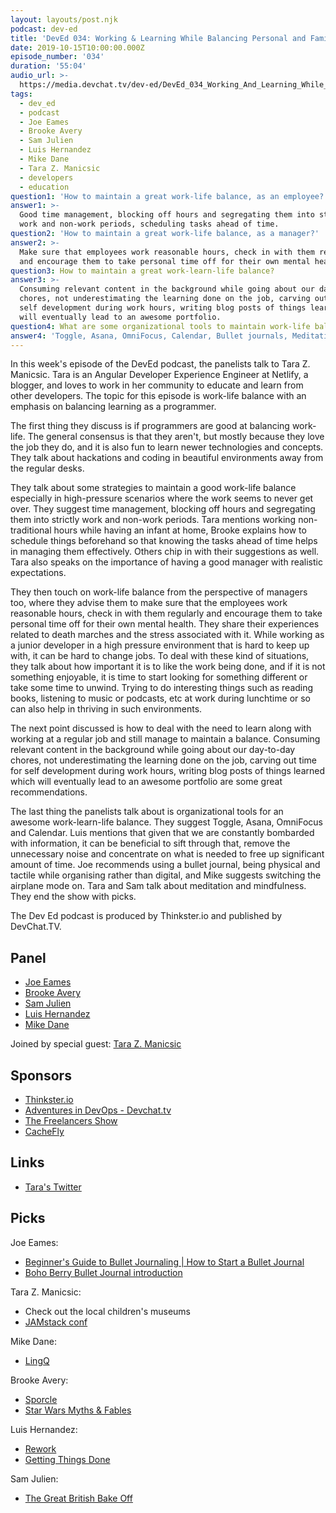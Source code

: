 ```yaml
---
layout: layouts/post.njk
podcast: dev-ed
title: 'DevEd 034: Working & Learning While Balancing Personal and Family Life'
date: 2019-10-15T10:00:00.000Z
episode_number: '034'
duration: '55:04'
audio_url: >-
  https://media.devchat.tv/dev-ed/DevEd_034_Working_And_Learning_While_Balancing_Personal_and_Family_Life.mp3
tags:
  - dev_ed
  - podcast
  - Joe Eames
  - Brooke Avery
  - Sam Julien
  - Luis Hernandez
  - Mike Dane
  - Tara Z. Manicsic
  - developers
  - education
question1: 'How to maintain a great work-life balance, as an employee?'
answer1: >-
  Good time management, blocking off hours and segregating them into strictly
  work and non-work periods, scheduling tasks ahead of time.
question2: 'How to maintain a great work-life balance, as a manager?'
answer2: >-
  Make sure that employees work reasonable hours, check in with them regularly
  and encourage them to take personal time off for their own mental health.
question3: How to maintain a great work-learn-life balance?
answer3: >-
  Consuming relevant content in the background while going about our day-to-day
  chores, not underestimating the learning done on the job, carving out time for
  self development during work hours, writing blog posts of things learned which
  will eventually lead to an awesome portfolio.
question4: What are some organizational tools to maintain work-life balance?
answer4: 'Toggle, Asana, OmniFocus, Calendar, Bullet journals, Meditation'
---
```

In this week's episode of the DevEd podcast, the panelists talk to Tara Z. Manicsic. Tara is an Angular Developer Experience Engineer at Netlify, a blogger, and loves to work in her community to educate and learn from other developers. The topic for this episode is work-life balance with an emphasis on balancing learning as a programmer.

The first thing they discuss is if programmers are good at balancing work-life. The general consensus is that they aren't, but mostly because they love the job they do, and it is also fun to learn newer technologies and concepts. They talk about hackations and coding in beautiful environments away from the regular desks.

They talk about some strategies to maintain a good work-life balance especially in high-pressure scenarios where the work seems to never get over. They suggest time management, blocking off hours and segregating them into strictly work and non-work periods. Tara mentions working non-traditional hours while having an infant at home, Brooke explains how to schedule things beforehand so that knowing the tasks ahead of time helps in managing them effectively. Others chip in with their suggestions as well. Tara also speaks on the importance of having a good manager with realistic expectations.

They then touch on work-life balance from the perspective of managers too, where they advise them to make sure that the employees work reasonable hours, check in with them regularly and encourage them to take personal time off for their own mental health. They share their experiences related to death marches and the stress associated with it. While working as a junior developer in a high pressure environment that is hard to keep up with, it can be hard to change jobs. To deal with these kind of situations, they talk about how important it is to like the work being done, and if it is not something enjoyable, it is time to start looking for something different or take some time to unwind. Trying to do interesting things such as reading books, listening to music or podcasts, etc at work during lunchtime or so can also help in thriving in such environments. 

The next point discussed is how to deal with the need to learn along with working at a regular job and still manage to maintain a balance.  Consuming relevant content in the background while going about our day-to-day chores, not underestimating the learning done on the job, carving out time for self development during work hours, writing blog posts of things learned which will eventually lead to an awesome portfolio are some great recommendations.

The last thing the panelists talk about is organizational tools for an awesome work-learn-life balance. They suggest Toggle, Asana, OmniFocus and Calendar. Luis mentions that given that we are constantly bombarded with information, it can be beneficial to sift through that, remove the unnecessary noise and concentrate on what is needed to free up significant amount of time. Joe recommends using a bullet journal, being physical and tactile while organising rather than digital, and Mike suggests switching the airplane mode on. Tara and Sam talk about meditation and mindfulness. They end the show with picks.

The Dev Ed podcast is produced by Thinkster.io and published by DevChat.TV.

## Panel

* [Joe Eames](https://thinkster.io/)
* [Brooke Avery](https://thinkster.io/)
* [Sam Julien](https://twitter.com/samjulien?lang=en)
* [Luis Hernandez](https://lambdaschool.com/about)
* [Mike Dane](https://www.mikedane.com/)

Joined by special guest: [Tara Z. Manicsic](https://www.linkedin.com/in/tzmanicsic/)

## Sponsors

* [Thinkster.io](https://thinkster.io/)
* [Adventures in DevOps - Devchat.tv](https://devchat.tv/adventures-in-devops/)
* [The Freelancers Show](https://devchat.tv/freelancers/)
* [CacheFly](https://www.cachefly.com/)

## Links

* [Tara's Twitter](https://twitter.com/Tzmanics?ref_src=twsrc%5Egoogle%7Ctwcamp%5Eserp%7Ctwgr%5Eauthor)

## Picks

Joe Eames:

* [Beginner's Guide to Bullet Journaling | How to Start a Bullet Journal
](https://www.youtube.com/watch?v=OuaaotSpifM)
* [Boho Berry Bullet Journal introduction](https://www.bohoberry.com/bullet-journal-101-intro/)

Tara Z. Manicsic:

* Check out the local children's museums
* [JAMstack conf](https://jamstackconf.com/)

Mike Dane:

* [LingQ](https://www.lingq.com/en/)

Brooke Avery:

* [Sporcle](https://www.sporcle.com/)
* [Star Wars Myths & Fables](https://www.amazon.com/Star-Myths-Fables-Lucasfilm-Press/dp/1368043453) 

Luis Hernandez:

* [Rework](https://basecamp.com/books/rework)
* [Getting Things Done](https://gettingthingsdone.com/)

Sam Julien:

* [The Great British Bake Off](https://thegreatbritishbakeoff.co.uk)
